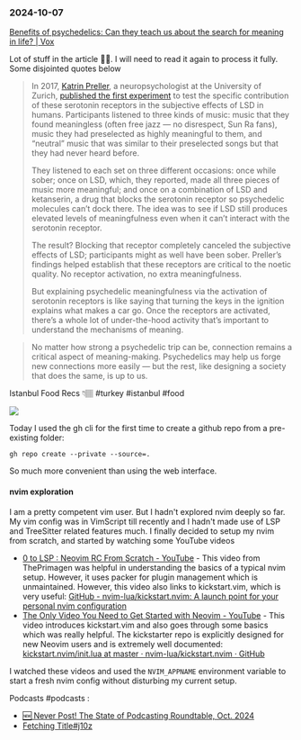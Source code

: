 ### 2024-10-07

[Benefits of psychedelics: Can they teach us about the search for meaning in life? | Vox](https://www.vox.com/future-perfect/23972716/psychedelics-meaning-science-psychedelic-mushrooms-ketamine-psilocybin-mysticism?ueid=7aaabf0d71933f976c55b0f4b1bd9f88)

Lot of stuff in the article ☝🏽. I will need to read it again to process it fully. Some disjointed quotes below

> In 2017, [Katrin Preller](https://www.uzh.ch/cmsssl/dppp/en/cfpr/researchgroups/external-research-groups/pharmaco-neuroimaging-and-cognitive-emotional-processing/team/preller.html), a neuropsychologist at the University of Zurich, [published the first experiment](https://www.cell.com/current-biology/fulltext/S0960-9822(16)31510-X?_returnURL=https%3A%2F%2Flinkinghub.elsevier.com%2Fretrieve%2Fpii%2FS096098221631510X%3Fshowall%3Dtrue) to test the specific contribution of these serotonin receptors in the subjective effects of LSD in humans. Participants listened to three kinds of music: music that they found meaningless (often free jazz — no disrespect, Sun Ra fans), music they had preselected as highly meaningful to them, and “neutral” music that was similar to their preselected songs but that they had never heard before.
> 
> They listened to each set on three different occasions: once while sober; once on LSD, which, they reported, made all three pieces of music more meaningful; and once on a combination of LSD and ketanserin, a drug that blocks the serotonin receptor so psychedelic molecules can’t dock there. The idea was to see if LSD still produces elevated levels of meaningfulness even when it can’t interact with the serotonin receptor.
> 
> The result? Blocking that receptor completely canceled the subjective effects of LSD; participants might as well have been sober. Preller’s findings helped establish that these receptors are critical to the noetic quality. No receptor activation, no extra meaningfulness.
> 
> But explaining psychedelic meaningfulness via the activation of serotonin receptors is like saying that turning the keys in the ignition explains what makes a car go. Once the receptors are activated, there’s a whole lot of under-the-hood activity that’s important to understand the mechanisms of meaning.

> No matter how strong a psychedelic trip can be, connection remains a critical aspect of meaning-making. Psychedelics may help us forge new connections more easily — but the rest, like designing a society that does the same, is up to us.

Istanbul Food Recs 👇🏽 #turkey #istanbul #food 

![](https://x.com/shirinmehrotra/status/1843196848716357918)

Today I used the gh cli for the first time to create a github repo from a pre-existing folder:

```
gh repo create --private --source=.
```

So much more convenient than using the web interface.

#### nvim exploration
I am a pretty competent vim user. But I hadn't explored nvim deeply so far. My vim config was in VimScript till recently and I hadn't made use of LSP and TreeSitter related features much. I finally decided to setup my nvim from scratch, and started by watching some YouTube videos

- [0 to LSP : Neovim RC From Scratch - YouTube](https://www.youtube.com/watch?v=w7i4amO_zaE) - This video from ThePrimagen was helpful in understanding the basics of a typical nvim setup. However, it uses packer for plugin management which is unmaintained. However, this video also links to kickstart.vim, which is very useful: [GitHub - nvim-lua/kickstart.nvim: A launch point for your personal nvim configuration](https://github.com/nvim-lua/kickstart.nvim)
- [The Only Video You Need to Get Started with Neovim - YouTube](https://www.youtube.com/watch?v=m8C0Cq9Uv9o) - This video introduces kickstart.vim and also goes through some basics which was really helpful. The kickstarter repo is explicitly designed for new Neovim users and is extremely well documented: [kickstart.nvim/init.lua at master · nvim-lua/kickstart.nvim · GitHub](https://github.com/nvim-lua/kickstart.nvim/blob/master/init.lua)

I watched these videos and used the `NVIM_APPNAME` environment variable to start a fresh nvim config without disturbing my current setup.

Podcasts #podcasts :
- [🆕 Never Post! The State of Podcasting Roundtable, Oct. 2024](https://www.neverpo.st/the-state-of-podcasting-roundtable-oct-2024/) 
- [Fetching Title#j10z](https://lnns.co/12RiN_HpM0A)
